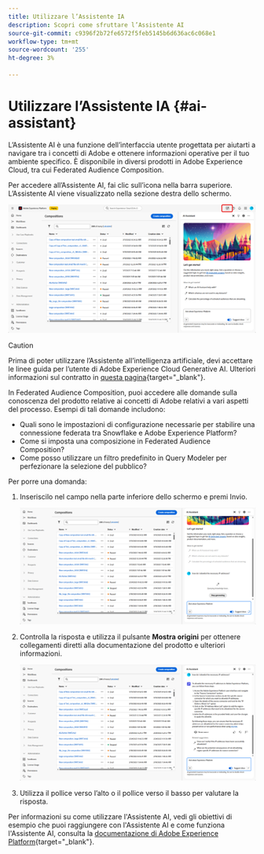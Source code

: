 ```yaml
---
title: Utilizzare l’Assistente IA
description: Scopri come sfruttare l’Assistente AI
source-git-commit: c9396f2b72fe6572f5feb5145b6d636ac6c068e1
workflow-type: tm+mt
source-wordcount: '255'
ht-degree: 3%

---
```


# Utilizzare l’Assistente IA {#ai-assistant}

L’Assistente AI è una funzione dell’interfaccia utente progettata per aiutarti a navigare tra i concetti di Adobe e ottenere informazioni operative per il tuo ambiente specifico. È disponibile in diversi prodotti in Adobe Experience Cloud, tra cui Federated Audience Composition.

Per accedere all’Assistente AI, fai clic sull’icona nella barra superiore. L’Assistente AI viene visualizzato nella sezione destra dello schermo.

![](assets/do-not-localize/ai-assistant-open.png)


>[!CAUTION]
>
>Prima di poter utilizzare l’Assistente all’intelligenza artificiale, devi accettare le linee guida per l’utente di Adobe Experience Cloud Generative AI. Ulteriori informazioni sul contratto in [questa pagina](https://experienceleague.adobe.com/en/docs/experience-platform/ai-assistant/home){target="_blank"}.

In Federated Audience Composition, puoi accedere alle domande sulla conoscenza del prodotto relative ai concetti di Adobe relativi a vari aspetti del processo. Esempi di tali domande includono:

* Quali sono le impostazioni di configurazione necessarie per stabilire una connessione federata tra Snowflake e Adobe Experience Platform?
* Come si imposta una composizione in Federated Audience Composition?
* Come posso utilizzare un filtro predefinito in Query Modeler per perfezionare la selezione del pubblico?

Per porre una domanda:

1. Inseriscilo nel campo nella parte inferiore dello schermo e premi Invio.

   ![](assets/do-not-localize/ai-assistant-ask.png)

1. Controlla la risposta e utilizza il pulsante **Mostra origini** per ottenere collegamenti diretti alla documentazione del prodotto e ulteriori informazioni.

   ![](assets/do-not-localize/ai-assistant-answer.png)

1. Utilizza il pollice verso l’alto o il pollice verso il basso per valutare la risposta.

Per informazioni su come utilizzare l&#39;Assistente AI, vedi gli obiettivi di esempio che puoi raggiungere con l&#39;Assistente AI e come funziona l&#39;Assistente AI, consulta la [documentazione di Adobe Experience Platform](https://experienceleague.adobe.com/en/docs/experience-platform/ai-assistant/home){target="_blank"}.

